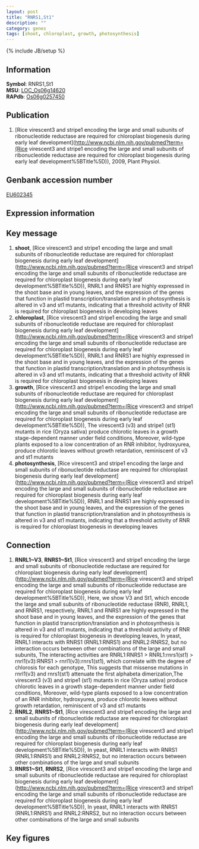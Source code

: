```yaml
---
layout: post
title: "RNRS1,St1"
description: ""
category: genes
tags: [shoot, chloroplast, growth, photosynthesis]
---
```

{% include JB/setup %}

## Information
__Symbol__: RNRS1,St1  
__MSU__: [LOC_Os06g14620](http://rice.plantbiology.msu.edu/cgi-bin/ORF_infopage.cgi?orf=LOC_Os06g14620)  
__RAPdb__: [Os06g0257450](http://rapdb.dna.affrc.go.jp/viewer/gbrowse_details/irgsp1?name=Os06g0257450)  

## Publication
1. [Rice virescent3 and stripe1 encoding the large and small subunits of ribonucleotide reductase are required for chloroplast biogenesis during early leaf development](http://www.ncbi.nlm.nih.gov/pubmed?term=(Rice virescent3 and stripe1 encoding the large and small subunits of ribonucleotide reductase are required for chloroplast biogenesis during early leaf development%5BTitle%5D)), 2009, Plant Physiol.

## Genbank accession number
[EU602345](http://www.ncbi.nlm.nih.gov/nuccore/EU602345)

## Expression information

## Key message
1. __shoot__, [Rice virescent3 and stripe1 encoding the large and small subunits of ribonucleotide reductase are required for chloroplast biogenesis during early leaf development](http://www.ncbi.nlm.nih.gov/pubmed?term=(Rice virescent3 and stripe1 encoding the large and small subunits of ribonucleotide reductase are required for chloroplast biogenesis during early leaf development%5BTitle%5D)),  RNRL1 and RNRS1 are highly expressed in the shoot base and in young leaves, and the expression of the genes that function in plastid transcription/translation and in photosynthesis is altered in v3 and st1 mutants, indicating that a threshold activity of RNR is required for chloroplast biogenesis in developing leaves
2. __chloroplast__, [Rice virescent3 and stripe1 encoding the large and small subunits of ribonucleotide reductase are required for chloroplast biogenesis during early leaf development](http://www.ncbi.nlm.nih.gov/pubmed?term=(Rice virescent3 and stripe1 encoding the large and small subunits of ribonucleotide reductase are required for chloroplast biogenesis during early leaf development%5BTitle%5D)),  RNRL1 and RNRS1 are highly expressed in the shoot base and in young leaves, and the expression of the genes that function in plastid transcription/translation and in photosynthesis is altered in v3 and st1 mutants, indicating that a threshold activity of RNR is required for chloroplast biogenesis in developing leaves
3. __growth__, [Rice virescent3 and stripe1 encoding the large and small subunits of ribonucleotide reductase are required for chloroplast biogenesis during early leaf development](http://www.ncbi.nlm.nih.gov/pubmed?term=(Rice virescent3 and stripe1 encoding the large and small subunits of ribonucleotide reductase are required for chloroplast biogenesis during early leaf development%5BTitle%5D)), The virescent3 (v3) and stripe1 (st1) mutants in rice (Oryza sativa) produce chlorotic leaves in a growth stage-dependent manner under field conditions, Moreover, wild-type plants exposed to a low concentration of an RNR inhibitor, hydroxyurea, produce chlorotic leaves without growth retardation, reminiscent of v3 and st1 mutants
4. __photosynthesis__, [Rice virescent3 and stripe1 encoding the large and small subunits of ribonucleotide reductase are required for chloroplast biogenesis during early leaf development](http://www.ncbi.nlm.nih.gov/pubmed?term=(Rice virescent3 and stripe1 encoding the large and small subunits of ribonucleotide reductase are required for chloroplast biogenesis during early leaf development%5BTitle%5D)),  RNRL1 and RNRS1 are highly expressed in the shoot base and in young leaves, and the expression of the genes that function in plastid transcription/translation and in photosynthesis is altered in v3 and st1 mutants, indicating that a threshold activity of RNR is required for chloroplast biogenesis in developing leaves

## Connection
1. __RNRL1~V3__, __RNRS1~St1__, [Rice virescent3 and stripe1 encoding the large and small subunits of ribonucleotide reductase are required for chloroplast biogenesis during early leaf development](http://www.ncbi.nlm.nih.gov/pubmed?term=(Rice virescent3 and stripe1 encoding the large and small subunits of ribonucleotide reductase are required for chloroplast biogenesis during early leaf development%5BTitle%5D)),  Here, we show V3 and St1, which encode the large and small subunits of ribonucleotide reductase (RNR), RNRL1, and RNRS1, respectively, RNRL1 and RNRS1 are highly expressed in the shoot base and in young leaves, and the expression of the genes that function in plastid transcription/translation and in photosynthesis is altered in v3 and st1 mutants, indicating that a threshold activity of RNR is required for chloroplast biogenesis in developing leaves, In yeast, RNRL1 interacts with RNRS1 (RNRL1:RNRS1) and RNRL2:RNRS2, but no interaction occurs between other combinations of the large and small subunits, The interacting activities are RNRL1:RNRS1 > RNRL1:rnrs1(st1) > rnrl1(v3):RNRS1 > rnrl1(v3):rnrs1(st1), which correlate with the degree of chlorosis for each genotype, This suggests that missense mutations in rnrl1(v3) and rnrs1(st1) attenuate the first alphabeta dimerization,The virescent3 (v3) and stripe1 (st1) mutants in rice (Oryza sativa) produce chlorotic leaves in a growth stage-dependent manner under field conditions, Moreover, wild-type plants exposed to a low concentration of an RNR inhibitor, hydroxyurea, produce chlorotic leaves without growth retardation, reminiscent of v3 and st1 mutants
2. __RNRL2__, __RNRS1~St1__, [Rice virescent3 and stripe1 encoding the large and small subunits of ribonucleotide reductase are required for chloroplast biogenesis during early leaf development](http://www.ncbi.nlm.nih.gov/pubmed?term=(Rice virescent3 and stripe1 encoding the large and small subunits of ribonucleotide reductase are required for chloroplast biogenesis during early leaf development%5BTitle%5D)),  In yeast, RNRL1 interacts with RNRS1 (RNRL1:RNRS1) and RNRL2:RNRS2, but no interaction occurs between other combinations of the large and small subunits
3. __RNRS1~St1__, __RNRS2__, [Rice virescent3 and stripe1 encoding the large and small subunits of ribonucleotide reductase are required for chloroplast biogenesis during early leaf development](http://www.ncbi.nlm.nih.gov/pubmed?term=(Rice virescent3 and stripe1 encoding the large and small subunits of ribonucleotide reductase are required for chloroplast biogenesis during early leaf development%5BTitle%5D)),  In yeast, RNRL1 interacts with RNRS1 (RNRL1:RNRS1) and RNRL2:RNRS2, but no interaction occurs between other combinations of the large and small subunits

## Key figures


